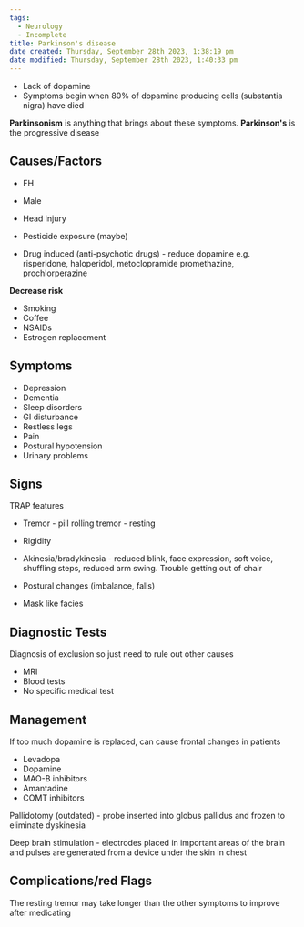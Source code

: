 ```yaml
---
tags:
  - Neurology
  - Incomplete
title: Parkinson's disease
date created: Thursday, September 28th 2023, 1:38:19 pm
date modified: Thursday, September 28th 2023, 1:40:33 pm
---
```

- Lack of dopamine
- Symptoms begin when 80% of dopamine producing cells (substantia nigra) have died

**Parkinsonism** is anything that brings about these symptoms.
**Parkinson's** is the progressive disease 


## Causes/Factors

- FH
- Male
- Head injury
- Pesticide exposure (maybe)

- Drug induced (anti-psychotic drugs) - reduce dopamine e.g. risperidone, haloperidol, metoclopramide promethazine, prochlorperazine

**Decrease risk**
- Smoking
- Coffee 
- NSAIDs
- Estrogen replacement

## Symptoms

- Depression
- Dementia
- Sleep disorders
- GI disturbance
- Restless legs
- Pain
- Postural hypotension
- Urinary problems

## Signs

TRAP features

- Tremor - pill rolling tremor - resting
- Rigidity
- Akinesia/bradykinesia - reduced blink, face expression, soft voice, shuffling steps, reduced arm swing. Trouble getting out of chair
- Postural changes (imbalance, falls)

- Mask like facies

## Diagnostic Tests

Diagnosis of exclusion so just need to rule out other causes
- MRI
- Blood tests
- No specific medical test

## Management

If too much dopamine is replaced, can cause frontal changes in patients 

- Levadopa
- Dopamine 
- MAO-B inhibitors
- Amantadine
- COMT inhibitors

Pallidotomy (outdated) - probe inserted into globus pallidus and frozen to eliminate dyskinesia 

Deep brain stimulation - electrodes placed in important areas of the brain and pulses are generated from a device under the skin in chest 
## Complications/red Flags
The resting tremor may take longer than the other symptoms to improve after medicating 